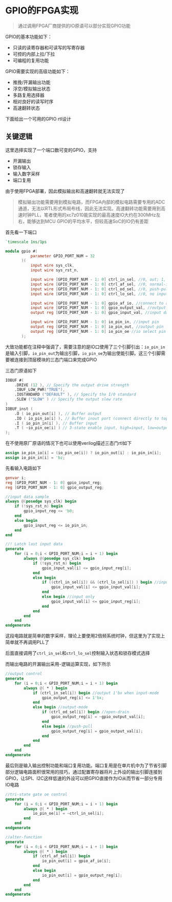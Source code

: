 # GPIO的FPGA实现

> 通过调用FPGA厂商提供的IO原语可以部分实现GPIO功能

GPIO的基本功能如下：

* 只读的读寄存器和可读写的写寄存器
* 可控的内部上拉/下拉
* 可编程的复用功能

GPIO需要实现的高级功能如下：

* 推挽/开漏输出功能
* 浮空/模拟输出状态
* 多路复用选择器
* 相对良好的读写时序
* 高速翻转状态

下面给出一个可用的GPIO rtl设计

## 关键逻辑

这里选择实现了一个端口数可变的GPIO，支持

* 开漏输出
* 锁存输入
* 输入数字采样
* 端口复用

由于使用FPGA部署，因此模拟输出和高速翻转就无法实现了

> 模拟输出功能需要用到模拟电路，而FPGA内部的模拟电路需要专用的ADC通道，无法以RTL形式布局布线，因此无法实现。高速翻转功能需要用到高速时钟PLL，笔者使用的xc7z010能实现的最高速度IO大约在300MHz左右，能够达到MCU GPIO的平均水平，但较高速SoC的IO仍有差距

首先看一下端口

```verilog
`timescale 1ns/1ps

module gpio #(
           parameter GPIO_PORT_NUM = 32
       )(
           input wire sys_clk,
           input wire sys_rst_n,

           input wire [GPIO_PORT_NUM - 1: 0] ctrl_in_sel, //0, out; 1, in(hi-z)
           input wire [GPIO_PORT_NUM - 1: 0] ctrl_af_sel, //0, normal-io; 1, alter-function
           input wire [GPIO_PORT_NUM - 1: 0] ctrl_od_sel, //0, push-pull; 1, open-drain
           input wire [GPIO_PORT_NUM - 1: 0] ctrl_lo_sel, //0, no input latch; 1, input latch

           input wire [GPIO_PORT_NUM - 1: 0] gpio_af_io, //connect to alter-function module
           input wire [GPIO_PORT_NUM - 1: 0] gpio_output_val, //output data register, wr
           output reg [GPIO_PORT_NUM - 1: 0] gpio_input_val, //input data register, r

           input wire [GPIO_PORT_NUM - 1: 0] io_pin_in, //input pin
           output reg [GPIO_PORT_NUM - 1: 0] io_pin_out, //output pin
           output reg [GPIO_PORT_NUM - 1: 0] io_pin_oe //io select pin
       );
```

大致功能都在注释中强调了，需要注意的是IO口使用了三个引脚引出：`io_pin_in`是输入引脚，`io_pin_out`为输出引脚，`io_pin_oe`为输出使能引脚。这三个引脚需要被连接到顶层模块的三态门端口来完成GPIO

三态门原语如下

```verilog
IOBUF #(
    .DRIVE (12 ), // Specify the output drive strength
    .IBUF_LOW_PWR("TRUE"),
    .IOSTANDARD ("DEFAULT" ), // Specify the I/O standard
    .SLEW ("SLOW" ) // Specify the output slew rate
)
IOBUF_inst (
    .O ( io_pin_out[i] ), // Buffer output
    .IO ( io_pin_io[i] ), // Buffer inout port (connect directly to top-level port)
    .I ( io_pin_in[i] ), // Buffer input
    .T ( ~io_pin_oe[i] ) // 3-state enable input, high=input, low=output
);
```

在不使用原厂原语的情况下也可以使用verilog描述三态门rtl如下

```verilog
assign io_pin_io[i] = (io_pin_oe[i]) ? io_pin_out[i] : io_pin_in[i];
assign io_pin_in[i] = 'bz;
```

先看输入电路如下

```verilog
genvar i;
reg [GPIO_PORT_NUM - 1: 0] gpio_input_reg;
reg [GPIO_PORT_NUM - 1: 0] gpio_output_reg;

//input data sample
always @(posedge sys_clk) begin
    if (!sys_rst_n) begin
        gpio_input_reg <= 'b0;
    end
    else begin
        gpio_input_reg <= io_pin_in;
    end
end

//! Latch last input data
generate
    for (i = 0;i < GPIO_PORT_NUM;i = i + 1) begin
        always @(posedge sys_clk) begin
            if (!sys_rst_n) begin
                gpio_input_val[i] <= gpio_input_reg[i];
            end
            else begin
                if ((ctrl_in_sel[i]) && (ctrl_lo_sel[i]) ) begin //input && latch
                    gpio_input_val[i] <= gpio_input_val[i];
                end
                else begin //input only
                    gpio_input_val[i] <= gpio_input_reg[i];
                end
            end
        end
    end
endgenerate
```

这段电路就是简单的数字采样，理论上要使用2倍频系统时钟，但这里为了实现上简单就不再调用PLL了

后面直接调用了`ctrl_in_sel`和`ctrl_lo_sel`控制输入状态和锁存模式选择

而输出电路的开漏输出采用`~`逻辑运算实现，如下所示

```verilog
//output control
generate
    for (i = 0;i < GPIO_PORT_NUM;i = i + 1) begin
        always @( * ) begin
            if (ctrl_in_sel[i]) begin //output 1'bx when input-mode
                gpio_output_reg[i] <= 1'bx;
            end
            else begin //output-mode
                if (ctrl_od_sel[i]) begin //open-drain
                    gpio_output_reg[i] = ~gpio_output_val[i];
                end
                else begin //push-pull
                    gpio_output_reg[i] = gpio_output_val[i];
                end
            end
        end
    end
endgenerate
```

最后则是输入输出控制功能和端口复用功能。端口复用是在单片机中为了节省引脚部分逻辑电路面积很常用的技巧，通过配置寄存器将片上外设的输出引脚连接到GPIO，让SPI、I2C这样低速的外设可以把GPIO直接作为IO从而节省一部分专用IO电路

```verilog
//tri-state gate oe control
generate
    for (i = 0;i < GPIO_PORT_NUM;i = i + 1) begin
        always @( * ) begin
            io_pin_oe[i] = ~ctrl_in_sel[i];
        end
    end
endgenerate

//alter-function
generate
    for (i = 0;i < GPIO_PORT_NUM;i = i + 1) begin
        always @( * ) begin
            if (ctrl_af_sel[i]) begin
                io_pin_out[i] = gpio_af_io[i];
            end
            else begin
                io_pin_out[i] = gpio_output_reg[i];
            end
        end
    end
endgenerate
```



